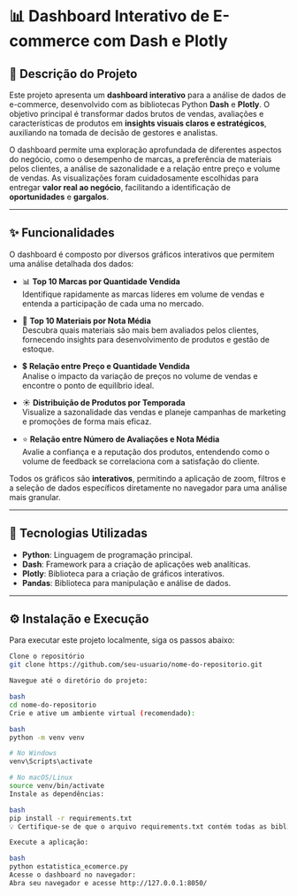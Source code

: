 # 📊 Dashboard Interativo de E-commerce com Dash e Plotly

## 📜 Descrição do Projeto

Este projeto apresenta um **dashboard interativo** para a análise de dados de e-commerce, desenvolvido com as bibliotecas Python **Dash** e **Plotly**. O objetivo principal é transformar dados brutos de vendas, avaliações e características de produtos em **insights visuais claros e estratégicos**, auxiliando na tomada de decisão de gestores e analistas.

O dashboard permite uma exploração aprofundada de diferentes aspectos do negócio, como o desempenho de marcas, a preferência de materiais pelos clientes, a análise de sazonalidade e a relação entre preço e volume de vendas. As visualizações foram cuidadosamente escolhidas para entregar **valor real ao negócio**, facilitando a identificação de **oportunidades** e **gargalos**.

---

## ✨ Funcionalidades

O dashboard é composto por diversos gráficos interativos que permitem uma análise detalhada dos dados:

- 📊 **Top 10 Marcas por Quantidade Vendida**  
  Identifique rapidamente as marcas líderes em volume de vendas e entenda a participação de cada uma no mercado.

- 🌟 **Top 10 Materiais por Nota Média**  
  Descubra quais materiais são mais bem avaliados pelos clientes, fornecendo insights para desenvolvimento de produtos e gestão de estoque.

- 💲 **Relação entre Preço e Quantidade Vendida**  
  Analise o impacto da variação de preços no volume de vendas e encontre o ponto de equilíbrio ideal.

- ☀️ **Distribuição de Produtos por Temporada**  
  Visualize a sazonalidade das vendas e planeje campanhas de marketing e promoções de forma mais eficaz.

- ⭐ **Relação entre Número de Avaliações e Nota Média**  
  Avalie a confiança e a reputação dos produtos, entendendo como o volume de feedback se correlaciona com a satisfação do cliente.

Todos os gráficos são **interativos**, permitindo a aplicação de zoom, filtros e a seleção de dados específicos diretamente no navegador para uma análise mais granular.

---

## 🚀 Tecnologias Utilizadas

- **Python**: Linguagem de programação principal.
- **Dash**: Framework para a criação de aplicações web analíticas.
- **Plotly**: Biblioteca para a criação de gráficos interativos.
- **Pandas**: Biblioteca para manipulação e análise de dados.

---

## ⚙️ Instalação e Execução

Para executar este projeto localmente, siga os passos abaixo:

```bash
Clone o repositório
git clone https://github.com/seu-usuario/nome-do-repositorio.git

Navegue até o diretório do projeto:

bash
cd nome-do-repositorio
Crie e ative um ambiente virtual (recomendado):

bash
python -m venv venv

# No Windows
venv\Scripts\activate

# No macOS/Linux
source venv/bin/activate
Instale as dependências:

bash
pip install -r requirements.txt
💡 Certifique-se de que o arquivo requirements.txt contém todas as bibliotecas necessárias.

Execute a aplicação:

bash
python estatistica_ecomerce.py
Acesse o dashboard no navegador:
Abra seu navegador e acesse http://127.0.0.1:8050/

